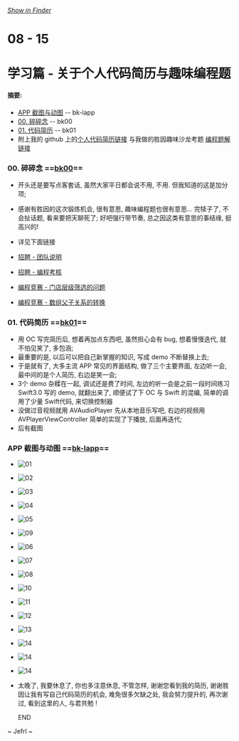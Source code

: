 *[Show in Finder](./)*

# 08 - 15
# 学习篇 - 关于个人代码简历与趣味编程题
#### 摘要:

* [APP 截图与动图](#lapp) -- <span id="bk-lapp"> bk-lapp </span>
* [00. 碎碎念](#00) -- <span id="bk00"> bk00 </span> 
* [01. 代码简历](#01) -- <span id="bk01"> bk01 </span>
* 附上我的 github 上的[个人代码简历链接](https://github.com/Jefrl/PersonalResume) 与我做的胜因趣味沙龙考题 [编程题解链接](https://github.com/Jefrl/ShengYinShaLongKaoTi)


### <span id="00"> 00. 碎碎念 </span> ==[bk00](#bk00)==
* 开头还是要写点客套话, 虽然大家平日都会说不用, 不用. 但我知道的这是加分项; 

* 感谢有胜因的这次锻炼机会, 很有意思, 趣味编程题也很有意思... 完犊子了, 不会扯话题, 看来要把天聊死了; 好吧强行带节奏, 总之因这类有意思的事结缘, 挺高兴的!
* 详见下面链接
 * [招聘 - 团队说明](http://www.jianshu.com/p/3d30031c3b94)
 * [招聘 - 编程考核](http://www.jianshu.com/p/446eb6d7a252) 
 * [编程竞赛 - 门店层级筛选的问题](http://www.jianshu.com/p/566c416f113b)
 * [编程竞赛 - 数组父子关系的转换](http://www.jianshu.com/p/332ba25df59b)

### <span id="01"> 01. 代码简历 </span> ==[bk01](#bk01)==
* 用 OC 写完简历后, 想着再加点东西吧, 虽然担心会有 bug, 想着慢慢迭代, 就不怕见笑了, 多包涵; 
* 最重要的是, 以后可以把自己新掌握的知识, 写成 demo 不断替换上去;  
* 于是就有了, 大多主流 APP 常见的界面结构, 做了三个主要界面, 左边听一会, 最中间的是个人简历, 右边是笑一会; 
* 3个 demo 杂糅在一起, 调试还是费了时间, 左边的听一会是之前一段时间练习 Swift3.0 写的 demo, 就翻出来了, 顺便试了下 OC 与 Swift 的混编, 简单的调用了少量 Swift代码, 来切换控制器 
* 没做过音视频就用 AVAudioPlayer 先从本地音乐写吧, 右边的视频用 AVPlayerViewController 简单的实现了下播放, 后面再迭代;
* 后有截图

### <span id="lapp"> APP 截图与动图 </span> ==[bk-lapp](#bk-lapp)==

* ![01](images/01.png)  

* ![02](images/02.png)  	
* ![03](images/03.png)  
* ![04](images/04.png)  
* ![05](images/05.png)  

* ![09](images/09.png)
* ![06](images/06.png)  
* ![07](images/07.png)  
* ![08](images/08.png)

* ![10](images/10.png)
* ![11](images/11.png)  
* ![12](images/12.png)  	
* ![13](images/13.png)  
* ![14](images/14.png)

* ![14](images/15.png) 

* ![14](images/00.gif)  

* 太晚了, 我要休息了, 你也多注意休息, 不管怎样, 谢谢您看到我的简历, 谢谢胜因让我有写自己代码简历的机会, 难免很多欠缺之处, 我会努力提升的, 再次谢过, 看到这里的人, 与君共勉 !

    END
 
 ~ Jefrl ~ 
  

